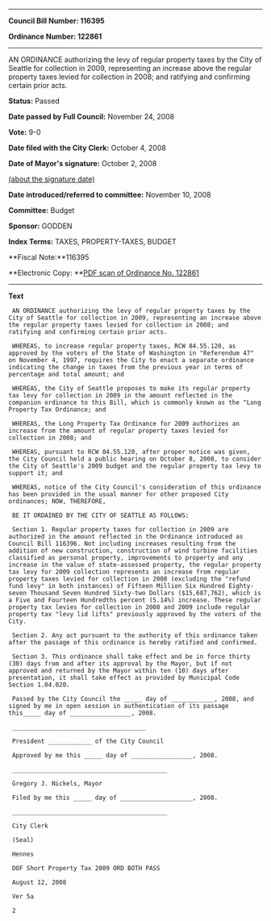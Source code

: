 

********

**Council Bill Number: 116395**
   
**Ordinance Number: 122861**
********

 AN ORDINANCE authorizing the levy of regular property taxes by the City of Seattle for collection in 2009, representing an increase above the regular property taxes levied for collection in 2008; and ratifying and confirming certain prior acts.

**Status:** Passed
   
**Date passed by Full Council:** November 24, 2008
   
**Vote:** 9-0
   
**Date filed with the City Clerk:** October 4, 2008
   
**Date of Mayor's signature:** October 2, 2008
   
[(about the signature date)](/~public/approvaldate.htm)
   
   
   
**Date introduced/referred to committee:** November 10, 2008
   
**Committee:** Budget
   
**Sponsor:** GODDEN
   
   
**Index Terms:** TAXES, PROPERTY-TAXES, BUDGET

**Fiscal Note:**116395

**Electronic Copy: **[PDF scan of Ordinance No. 122861](/~archives/Ordinances/Ord_122861.pdf)

********

**Text**
   
```
 AN ORDINANCE authorizing the levy of regular property taxes by the City of Seattle for collection in 2009, representing an increase above the regular property taxes levied for collection in 2008; and ratifying and confirming certain prior acts.

 WHEREAS, to increase regular property taxes, RCW 84.55.120, as approved by the voters of the State of Washington in "Referendum 47" on November 4, 1997, requires the City to enact a separate ordinance indicating the change in taxes from the previous year in terms of percentage and total amount; and

 WHEREAS, the City of Seattle proposes to make its regular property tax levy for collection in 2009 in the amount reflected in the companion ordinance to this Bill, which is commonly known as the "Long Property Tax Ordinance; and

 WHEREAS, the Long Property Tax Ordinance for 2009 authorizes an increase from the amount of regular property taxes levied for collection in 2008; and

 WHEREAS, pursuant to RCW 84.55.120, after proper notice was given, the City Council held a public hearing on October 8, 2008, to consider the City of Seattle's 2009 budget and the regular property tax levy to support it; and

 WHEREAS, notice of the City Council's consideration of this ordinance has been provided in the usual manner for other proposed City ordinances; NOW, THEREFORE,

 BE IT ORDAINED BY THE CITY OF SEATTLE AS FOLLOWS:

 Section 1. Regular property taxes for collection in 2009 are authorized in the amount reflected in the Ordinance introduced as Council Bill 116396. Not including increases resulting from the addition of new construction, construction of wind turbine facilities classified as personal property, improvements to property and any increase in the value of state-assessed property, the regular property tax levy for 2009 collection represents an increase from regular property taxes levied for collection in 2008 (excluding the "refund fund levy" in both instances) of Fifteen Million Six Hundred Eighty-seven Thousand Seven Hundred Sixty-two Dollars ($15,687,762), which is a Five and Fourteen Hundredths percent (5.14%) increase. These regular property tax levies for collection in 2008 and 2009 include regular property tax "levy lid lifts" previously approved by the voters of the City.

 Section 2. Any act pursuant to the authority of this ordinance taken after the passage of this ordinance is hereby ratified and confirmed.

 Section 3. This ordinance shall take effect and be in force thirty (30) days from and after its approval by the Mayor, but if not approved and returned by the Mayor within ten (10) days after presentation, it shall take effect as provided by Municipal Code Section 1.04.020.

 Passed by the City Council the _____ day of ____________, 2008, and signed by me in open session in authentication of its passage this_____ day of _________________, 2008.

 _____________________________________

 President ____________ of the City Council

 Approved by me this _____ day of _________________, 2008.

 ___________________________________________

 Gregory J. Nickels, Mayor

 Filed by me this _____ day of ____________________, 2008.

 ___________________________________________

 City Clerk

 (Seal)

 Hennes

 DOF Short Property Tax 2009 ORD BOTH PASS

 August 12, 2008

 Ver 5a

 2

```
